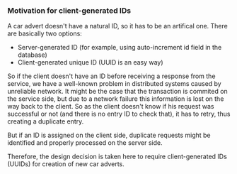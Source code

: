 ### Motivation for client-generated IDs

A car advert doesn't have a natural ID, so it has to be an artifical one.
There are basically two options:
- Server-generated ID (for example, using auto-increment id field in the database)
- Client-generated unique ID (UUID is an easy way)

So if the client doesn't have an ID before receiving a response from the service,
we have a well-known problem in distributed systems caused by unreliable network.
It might be the case that the transaction is commited on the service side,
but due to a network failure this information is lost on the way back to the client.
So as the client doesn't know if his request was successful or not (and there is
no entry ID to check that), it has to retry, thus creating a duplicate entry.

But if an ID is assigned on the client side, duplicate requests might be identified
and properly processed on the server side.

Therefore, the design decision is taken here to require client-generated IDs (UUIDs)
for creation of new car adverts.
